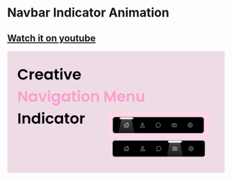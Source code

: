 # Navbar Indicator Animation

## [Watch it on youtube](https://youtu.be/wvRijIDtlkQ)

![Design Preview](/preview.jpg)
